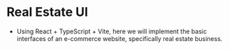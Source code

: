 # Real Estate UI

- Using React + TypeScript + Vite, here we will implement the basic interfaces of an e-commerce website, specifically real estate business.

